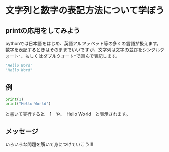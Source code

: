 # 文字列と数字の表記方法について学ぼう

## printの応用をしてみよう
pythonでは日本語をはじめ、英語アルファベット等の多くの言語が扱えます。
数字を表記するときはそのままでいいですが、文字列は文字の並びをシングルクォート`'`、もしくはダブルクォート`"`で囲んで表記します。
```python
'Hello Word'
"Hello Word"
```

## 例
```python
print(1)
print("Hello World")
```
と書いて実行すると　1　や、　Hello World　と表示されます。

## メッセージ
いろいろな問題を解いて身につけていこう!!!